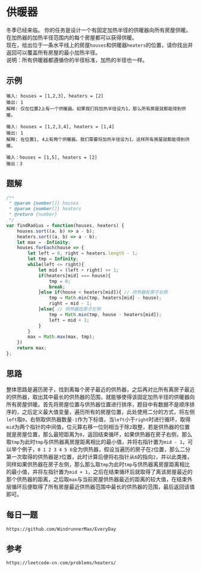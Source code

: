 # 供暖器
冬季已经来临。 你的任务是设计一个有固定加热半径的供暖器向所有房屋供暖。  
在加热器的加热半径范围内的每个房屋都可以获得供暖。  
现在，给出位于一条水平线上的房屋`houses`和供暖器`heaters`的位置，请你找出并返回可以覆盖所有房屋的最小加热半径。  
说明：所有供暖器都遵循你的半径标准，加热的半径也一样。

## 示例

```
输入: houses = [1,2,3], heaters = [2]
输出: 1
解释: 仅在位置2上有一个供暖器。如果我们将加热半径设为1，那么所有房屋就都能得到供暖。
```

```
输入: houses = [1,2,3,4], heaters = [1,4]
输出: 1
解释: 在位置1, 4上有两个供暖器。我们需要将加热半径设为1，这样所有房屋就都能得到供暖。
```

```
输入：houses = [1,5], heaters = [2]
输出：3
```

## 题解

```javascript
/**
 * @param {number[]} houses
 * @param {number[]} heaters
 * @return {number}
 */
var findRadius = function(houses, heaters) {
    houses.sort((a, b) => a - b);
    heaters.sort((a, b) => a - b);
    let max = -Infinity;
    houses.forEach(house => {
        let left = 0, right = heaters.length - 1;
        let tmp = Infinity;
        while(left <= right){
            let mid = (left + right) >> 1;
            if(heaters[mid] === house){
                tmp = 0;
                break;
            }else if(house < heaters[mid]){ // 供热器在房子右侧
                tmp = Math.min(tmp, heaters[mid] - house);
                right = mid - 1;
            }else{ // 供热器在房子左侧
                tmp = Math.min(tmp, house - heaters[mid]);
                left = mid + 1;
            }
        }
        max = Math.max(max, tmp);
    })
    return max;
};
```

## 思路
整体思路是遍历房子，找到离每个房子最近的供热器，之后再对比所有离房子最近的供热器，取出其中最长的供热器的范围，就能够使得该固定加热半径的供暖器向所有房屋供暖。首先将房屋位置与供热器位置进行排序，题目中有数据不是顺序排序的，之后定义最大值变量，遍历所有的房屋位置，此处使用二分的方式，将左侧`left`取`0`，右侧取供热器数量`-1`作为下标值，当`left`小于`right`时进行循环，取得`mid`为两个指针的中间值，位元算右移一位则相当于除`2`取整，若是供热器的位置就是房屋位置，那么最短距离为`0`，返回结束循环，如果供热器在房子右侧，那么取`tmp`为此时`tmp`与供热器离房屋距离相比的最小值，并将右指针置为`mid - 1`，可以举个例子，`0 1 2 3 4 5 6`全为供热器，假设当遍历的房子在`2`位置，那么二分第一次取得的供热器是`3`位置，此时计算后便将右指针从`6`的指向`2`，并以此类推，同样如果供热器在房子左侧，那么那么取`tmp`为此时`tmp`与供热器离房屋距离相比的最小值，并将左指针置为`mid + 1`，之后在结束循环后就取得了离该房屋最近的那个供热器的距离，之后取`max`与当前房屋供热器最近的距离的较大值，在结束外层循环后便取得了所有房屋最近供热器范围中最长的供热器的范围，最后返回该值即可。


## 每日一题

```
https://github.com/WindrunnerMax/EveryDay
```

## 参考

```
https://leetcode-cn.com/problems/heaters/
```

